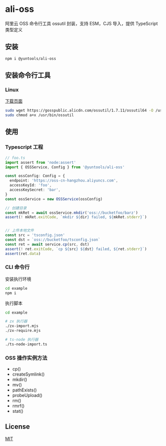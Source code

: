 # ali-oss

阿里云 OSS 命令行工具 ossutil 封装，支持 ESM，CJS 导入，提供 TypeScript 类型定义


## 安装

```sh
npm i @yuntools/ali-oss
```

## 安装命令行工具

### Linux 

[下载页面](https://help.aliyun.com/document_detail/120075.html)

```sh
sudo wget https://gosspublic.alicdn.com/ossutil/1.7.11/ossutil64 -O /usr/bin/ossutil
sudo chmod a+x /usr/bin/ossutil
```

## 使用

### Typescript 工程

```ts 
// foo.ts
import assert from 'node:assert'
import { OSSService, Config } from '@yuntools/ali-oss'

const ossConfig: Config = {
  endpoint: 'https://oss-cn-hangzhou.aliyuncs.com',
  accessKeyId: 'foo',
  accessKeySecret: 'bar',
}
const ossService = new OSSService(ossConfig)

// 创建目录
const mkRet = await ossService.mkdir('oss://bucketfoo/barz')
assert(! mkRet.exitCode, `mkdir ${dir} failed, ${mkRet.stderr}`)


// 上传本地文件
const src = 'tsconfig.json'
const dst = `oss://bucketfoo/tsconfig.json`
const ret = await service.cp(src, dst)
assert(! ret.exitCode, `cp ${src} ${dst} failed, ${ret.stderr}`)
assert(ret.data)
```

### CLI 命令行

安装执行环境
```sh
cd example
npm i
```

执行脚本
```sh
cd example

# zx 执行器
./zx-import.mjs
./zx-require.mjs

# ts-node 执行器
./ts-node-import.ts
```

### OSS 操作实例方法

- cp()
- createSymlink()
- mkdir()
- mv()
- pathExists()
- probeUpload()
- rm()
- rmrf()
- stat()


## License
[MIT](LICENSE)

